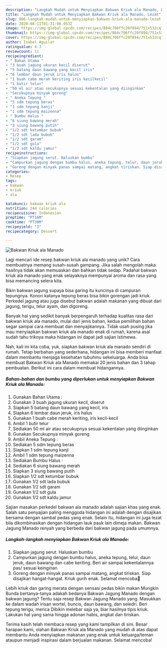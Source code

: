```yaml
---
description: "Langkah Mudah untuk Menyiapkan Bakwan Kriuk ala Manado, Lezat"
title: "Langkah Mudah untuk Menyiapkan Bakwan Kriuk ala Manado, Lezat"
slug: 806-langkah-mudah-untuk-menyiapkan-bakwan-kriuk-ala-manado-lezat
date: 2020-08-11T01:31:08.053Z
image: https://img-global.cpcdn.com/recipes/884c706ffc20f894/751x532cq70/bakwan-kriuk-ala-manado-foto-resep-utama.jpg
thumbnail: https://img-global.cpcdn.com/recipes/884c706ffc20f894/751x532cq70/bakwan-kriuk-ala-manado-foto-resep-utama.jpg
cover: https://img-global.cpcdn.com/recipes/884c706ffc20f894/751x532cq70/bakwan-kriuk-ala-manado-foto-resep-utama.jpg
author: Isabel Aguilar
ratingvalue: 4.3
reviewcount: 11
recipeingredient:
- " Bahan Utama "
- "3 buah jagung ukuran kecil diserut"
- "5 batang daun bawang yang kecil iris"
- "6 lembar daun jeruk iris halus"
- "1 buah cabe merah keriting iris kecilkecil"
- "1 butir telur"
- "50 ml air atau secukupnya sesuai kekentalan yang diinginkan"
- "Secukupnya minyak goreng"
- " Aneka Tepung "
- "5 sdm tepung beras"
- "1 sdm tepung kanji"
- "1 sdm tepung maizenna"
- " Bumbu Halus "
- "6 siung bawang merah"
- "3 siung bawang putih"
- "1/2 sdt ketumbar bubuk"
- "1/2 sdt lada bubuk"
- "1/2 sdt garam"
- "1/2 sdt gula"
- "1/2 sdt kaldu jamur"
recipeinstructions:
- "Siapkan jagung serut. Haluskan bumbu"
- "Campurkan jagung dengan bumbu halus, aneka tepung, telur, daun jeruk, daun bawang dan cabe keriting. Beri air sampai kekentalannya pas/ sesuai keinginan"
- "Goreng dengan minyak panas sampai matang, angkat tiriskan. Siap disajikan hangat-hangat. Kriuk gurih enak. Selamat mencoba🤗"
categories:
- Resep
tags:
- bakwan
- kriuk
- ala

katakunci: bakwan kriuk ala 
nutrition: 244 calories
recipecuisine: Indonesian
preptime: "PT16M"
cooktime: "PT30M"
recipeyield: "3"
recipecategory: Dessert

---
```



![Bakwan Kriuk ala Manado](https://img-global.cpcdn.com/recipes/884c706ffc20f894/751x532cq70/bakwan-kriuk-ala-manado-foto-resep-utama.jpg)

Lagi mencari ide resep bakwan kriuk ala manado yang unik? Cara membuatnya memang susah-susah gampang. Jika salah mengolah maka hasilnya tidak akan memuaskan dan bahkan tidak sedap. Padahal bakwan kriuk ala manado yang enak selayaknya mempunyai aroma dan rasa yang bisa memancing selera kita.

Bikin bakwan jagung supaya bisa garing itu kuncinya di campuran tepungnya. Konon katanya tepung beras bisa bikin gorengan jadi kriuk. Perkedel jagung atau juga disebut bakwan adalah makanan yang dibuat dari jagung, terigu, telur ayam, dan digoreng.

Banyak hal yang sedikit banyak berpengaruh terhadap kualitas rasa dari bakwan kriuk ala manado, mulai dari jenis bahan, kedua pemilihan bahan segar sampai cara membuat dan menyajikannya. Tidak usah pusing jika mau menyiapkan bakwan kriuk ala manado enak di rumah, karena asal sudah tahu triknya maka hidangan ini dapat jadi sajian istimewa.


Nah, kali ini kita coba, yuk, siapkan bakwan kriuk ala manado sendiri di rumah. Tetap berbahan yang sederhana, hidangan ini bisa memberi manfaat dalam membantu menjaga kesehatan tubuhmu sekeluarga. Anda bisa membuat Bakwan Kriuk ala Manado memakai 20 jenis bahan dan 3 tahap pembuatan. Berikut ini cara dalam membuat hidangannya.

<!--inarticleads1-->

##### Bahan-bahan dan bumbu yang diperlukan untuk menyiapkan Bakwan Kriuk ala Manado:

1. Gunakan  Bahan Utama :
1. Gunakan 3 buah jagung ukuran kecil, diserut
1. Siapkan 5 batang daun bawang yang kecil, iris
1. Siapkan 6 lembar daun jeruk, iris halus
1. Gunakan 1 buah cabe merah keriting, iris kecil-kecil
1. Ambil 1 butir telur
1. Sediakan 50 ml air atau secukupnya sesuai kekentalan yang diinginkan
1. Gunakan Secukupnya minyak goreng
1. Ambil  Aneka Tepung :
1. Sediakan 5 sdm tepung beras
1. Siapkan 1 sdm tepung kanji
1. Ambil 1 sdm tepung maizenna
1. Sediakan  Bumbu Halus :
1. Sediakan 6 siung bawang merah
1. Siapkan 3 siung bawang putih
1. Siapkan 1/2 sdt ketumbar bubuk
1. Gunakan 1/2 sdt lada bubuk
1. Gunakan 1/2 sdt garam
1. Gunakan 1/2 sdt gula
1. Gunakan 1/2 sdt kaldu jamur


Sajian masakan perkedel bakwan ala manado adalah sajian khas yang enak. Salah satu penyajian paling menggoda hidangan ini adalah dengan disajikan bersama dengan sambal pedas yang enak. Selain itu, hidangan ini juga lezat bila dikombinasikan dengan hidangan lauk pauk lain dimeja makan. Bakwan Jagung Manado renyah yang berbeda dari bakwan jagung pada umumnya. 

<!--inarticleads2-->

##### Langkah-langkah menyiapkan Bakwan Kriuk ala Manado:

1. Siapkan jagung serut. Haluskan bumbu
1. Campurkan jagung dengan bumbu halus, aneka tepung, telur, daun jeruk, daun bawang dan cabe keriting. Beri air sampai kekentalannya pas/ sesuai keinginan
1. Goreng dengan minyak panas sampai matang, angkat tiriskan. Siap disajikan hangat-hangat. Kriuk gurih enak. Selamat mencoba🤗


Lebih kriuk dan garing merata dengan sensasi pedas bikin makan Mungkin Bunda bertanya-tanya adakah bedanya Bakwan Jagung Manado dengan bakwan jagung? Tentu saja resep Bakwan Jagung Manado yang. Masukkan ke dalam wadah irisan wortel, buncis, daun bawang, dan seledri. Beri tepung terigu, merica Dibikin melebar saja ya, biar hasilnya tipis kriuk. Lakukan hal yang sama hingga adonan habis, angkat dan tiriskan. 

Terima kasih telah membaca resep yang kami tampilkan di sini. Besar harapan kami, olahan Bakwan Kriuk ala Manado yang mudah di atas dapat membantu Anda menyiapkan makanan yang enak untuk keluarga/teman ataupun menjadi inspirasi dalam berjualan makanan. Selamat mencoba!
